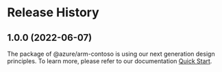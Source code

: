 # Release History
    
## 1.0.0 (2022-06-07)

The package of @azure/arm-contoso is using our next generation design principles. To learn more, please refer to our documentation [Quick Start](https://aka.ms/js-track2-quickstart).
